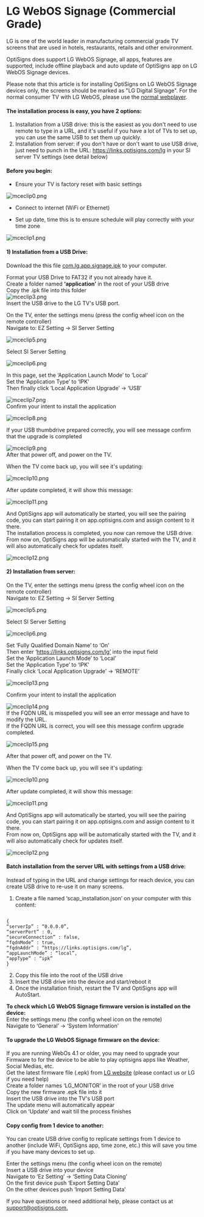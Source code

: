 # LG WebOS Signage (Commercial Grade)

LG is one of the world leader in manufacturing commercial grade TV screens that are used in hotels, restaurants, retails and other environment.

OptiSigns does support LG WebOS Signage, all apps, features are supported, include offline playback and auto update of OptiSigns app on LG WebOS Signage devices.

Please note that this article is for installing OptiSigns on LG WebOS Signage devices only, the screens should be marked as "LG Digital Signage". For the normal consumer TV with LG WebOS, please use the [normal webplayer](https://www.optisigns.com/post/how-to-use-optisigns-with-browser).

#### **The installation process is easy, you have 2 options:**

1) Installation from a USB drive: this is the easiest as you don't need to use remote to type in a URL, and it's useful if you have a lot of TVs to set up, you can use the same USB to set them up quickly.  
2) Installation from server: if you don't have or don't want to use USB drive, just need to punch in the URL: <https://links.optisigns.com/lg> in your SI server TV settings (see detail below)

#### **Before you begin:**

- Ensure your TV is factory reset with basic settings

![mceclip0.png](https://support.optisigns.com/hc/article_attachments/4414497081107)

- Connect to internet (WiFi or Ethernet)

- Set up date, time this is to ensure schedule will play correctly with your time zone

![mceclip1.png](https://support.optisigns.com/hc/article_attachments/4414489377299)

#### **1) Installation from a USB Drive:**

Download the this file [com.lg.app.signage.ipk](https://links.optisigns.com/lg) to your computer.

Format your USB Drive to FAT32 if you not already have it.  
Create a folder named **‘application’** in the root of your USB drive   
Copy the .ipk file into this folder   
![mceclip3.png](https://support.optisigns.com/hc/article_attachments/4414485674899)  
Insert the USB drive to the LG TV's USB port.

On the TV, enter the settings menu (press the config wheel icon on the remote controller)  
Navigate to: EZ Setting -> SI Server Setting

![mceclip5.png](https://support.optisigns.com/hc/article_attachments/4414497608211)

Select SI Server Setting

![mceclip6.png](https://support.optisigns.com/hc/article_attachments/4414490220051)

In this page, set the ‘Application Launch Mode’ to ‘Local’   
Set the ‘Application Type’ to ‘IPK’  
Then finally click ‘Local Application Upgrade’ -> ‘USB’

![mceclip7.png](https://support.optisigns.com/hc/article_attachments/4414497878419)   
Confirm your intent to install the application

![mceclip8.png](https://support.optisigns.com/hc/article_attachments/4414498104851)

If your USB thumbdrive prepared correctly, you will see message confirm that the upgrade is completed

![mceclip9.png](https://support.optisigns.com/hc/article_attachments/4414490483859)  
After that power off, and power on the TV.

When the TV come back up, you will see it's updating:

![mceclip10.png](https://support.optisigns.com/hc/article_attachments/4414498126355)

After update completed, it will show this message:

![mceclip11.png](https://support.optisigns.com/hc/article_attachments/4414490508179)

And OptiSigns app will automatically be started, you will see the pairing code, you can start pairing it on app.optisigns.com and assign content to it there.  
The installation process is completed, you now can remove the USB drive.  
From now on, OptiSigns app will be automatically started with the TV, and it will also automatically check for updates itself.

![mceclip12.png](https://support.optisigns.com/hc/article_attachments/4414487042195)

#### **2) Installation from server:**

On the TV, enter the settings menu (press the config wheel icon on the remote controller)  
Navigate to: EZ Setting -> SI Server Setting

![mceclip5.png](https://support.optisigns.com/hc/article_attachments/4414497608211)

Select SI Server Setting

![mceclip6.png](https://support.optisigns.com/hc/article_attachments/4414490220051)

Set ‘Fully Qualified Domain Name’ to ‘On’   
Then enter ‘https://links.optisigns.com/lg’ into the input field  
Set the ‘Application Launch Mode’ to ‘Local’   
Set the ‘Application Type’ to ‘IPK’   
Finally click ‘Local Application Upgrade’ -> ‘REMOTE’

![mceclip13.png](https://support.optisigns.com/hc/article_attachments/4414487226771)

Confirm your intent to install the application

![mceclip14.png](https://support.optisigns.com/hc/article_attachments/4414487260307)   
If the FQDN URL is misspelled you will see an error message and have to modify the URL.  
If the FQDN URL is correct, you will see this message confirm upgrade completed.

![mceclip15.png](https://support.optisigns.com/hc/article_attachments/4414487276947)

After that power off, and power on the TV.

When the TV come back up, you will see it's updating:

![mceclip10.png](https://support.optisigns.com/hc/article_attachments/4414498126355)

After update completed, it will show this message:

![mceclip11.png](https://support.optisigns.com/hc/article_attachments/4414490508179)

And OptiSigns app will automatically be started, you will see the pairing code, you can start pairing it on app.optisigns.com and assign content to it there.  
From now on, OptiSigns app will be automatically started with the TV, and it will also automatically check for updates itself.

![mceclip12.png](https://support.optisigns.com/hc/article_attachments/4414487042195)

#### **Batch installation from the server URL with settings from a USB drive:**

Instead of typing in the URL and change settings for reach device, you can create USB drive to re-use it on many screens.  
1) Create a file named ‘scap\_installation.json’ on your computer with this content:

```
   
{  
“serverIp” : “0.0.0.0”,  
“serverPort” : 0,  
“secureConnection” : false,  
“fqdnMode” : true,  
“fqdnAddr” : “https://links.optisigns.com/lg”,  
“appLaunchMode” : “local”,  
“appType” : “ipk”  
}
```

2) Copy this file into the root of the USB drive   
3) Insert the USB drive into the device and start/reboot it  
4) Once the installation finish, restart the TV and OptiSigns app will AutoStart.

**To check which LG WebOS Signage firmware version is installed on the device:**   
Enter the settings menu (the config wheel icon on the remote)   
Navigate to ‘General’ -> ‘System Information’

#### **To upgrade the** **LG WebOS Signage firmware** **on the device:**

If you are running WebOs 4.1 or older, you may need to upgrade your Firmware to for the device to be able to play optisigns apps like Weather, Social Medias, etc.  
Get the latest firmware file (.epk) from [LG website](https://webossignage.developer.lge.com/firmware/firmware-download/downloading-firmware/) (please contact us or LG if you need help)  
Create a folder names ‘LG\_MONITOR’ in the root of your USB drive   
Copy the new firmware .epk file into it   
Insert the USB drive into the TV's USB port  
The update menu will automatically appear   
Click on ‘Update’ and wait till the process finishes

#### **Copy config from 1 device to another:**

You can create USB drive config to replicate settings from 1 device to another (include WiFi, OptiSigns app, time zone, etc.) this will save you time if you have many devices to set up.

Enter the settings menu (the config wheel icon on the remote)  
Insert a USB drive into your device   
Navigate to ‘Ez Setting’ -> ‘Setting Data Cloning’   
On the first device push ‘Export Setting Data’   
On the other devices push ‘Import Setting Data’

If you have questions or need additional help, please contact us at [support@optisigns.com.](mailto:support@optisigns.com)
